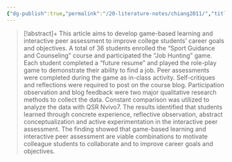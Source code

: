 ```yaml
---
{"dg-publish":true,"permalink":"/20-literature-notes/chiang2011/","title":"Using Game-Based Learning and Interactive Peer Assessment to Improve Career Goals and Objectives for College Students","tags":["peer-assessment","game-based-learning"],"noteIcon":"1","created":"Aug 30, 2024 17:33","updated":"Sep 12, 2024 23:24"}
---
```



> [!abstract]+
> This article aims to develop game-based learning and interactive peer assessment to improve college students’ career goals and objectives. A total of 36 students enrolled the “Sport Guidance and Counseling” course and participated the “Job Hunting” game. Each student completed a “future resume” and played the role-play game to demonstrate their ability to find a job. Peer assessments were completed during the game as in-class activity. Self-critiques and reflections were required to post on the course blog. Participation observation and blog feedback were two major qualitative research methods to collect the data. Constant comparison was utilized to analyze the data with QSR Nvivo7. The results identified that students learned through concrete experience, reflective observation, abstract conceptualization and active experimentation in the interactive peer assessment. The finding showed that game-based learning and interactive peer assessment are viable combinations to motivate colleague students to collaborate and to improve career goals and objectives.
